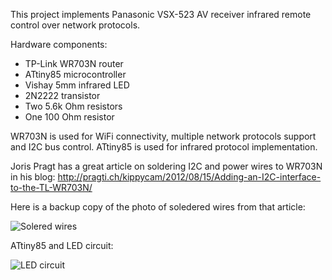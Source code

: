 This project implements Panasonic VSX-523 AV receiver infrared remote control over network protocols.

Hardware components:
- TP-Link WR703N router
- ATtiny85 microcontroller
- Vishay 5mm infrared LED
- 2N2222 transistor
- Two 5.6k Ohm resistors
- One 100 Ohm resistor

WR703N is used for WiFi connectivity, multiple network protocols support and I2C bus control.
ATtiny85 is used for infrared protocol implementation.

Joris Pragt has a great article on soldering I2C and power wires to WR703N in his blog:
http://pragti.ch/kippycam/2012/08/15/Adding-an-I2C-interface-to-the-TL-WR703N/

Here is a backup copy of the photo of soledered wires from that article:

![Solered wires](https://raw.github.com/A2K/wr703n-attiny85-infrared/diagrams/WR703N_wiring.png)

ATtiny85 and LED circuit:

![LED circuit](https://raw.github.com/A2K/wr703n-attiny85-infrared/diagrams/LED_wiring.png)

